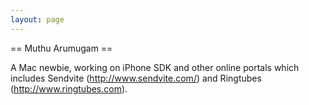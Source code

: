 ```yaml
---
layout: page
---
```


== Muthu Arumugam ==

A Mac newbie, working on iPhone SDK and other online portals which includes Sendvite (http://www.sendvite.com/) and Ringtubes (http://www.ringtubes.com).
